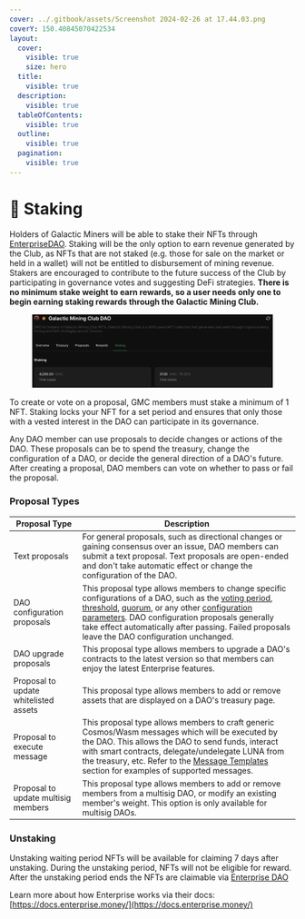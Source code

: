 ```yaml
---
cover: ../.gitbook/assets/Screenshot 2024-02-26 at 17.44.03.png
coverY: 150.40845070422534
layout:
  cover:
    visible: true
    size: hero
  title:
    visible: true
  description:
    visible: true
  tableOfContents:
    visible: true
  outline:
    visible: true
  pagination:
    visible: true
---
```


# 🥩 Staking

Holders of Galactic Miners will be able to stake their NFTs through [EnterpriseDAO](https://dao.enterprise.money/). Staking will be the only option to earn revenue generated by the Club, as NFTs that are not staked (e.g. those for sale on the market or held in a wallet) will not be entitled to disbursement of mining revenue. Stakers are encouraged to contribute to the future success of the Club by participating in governance votes and suggesting DeFi strategies. **There is no minimum stake weight to earn rewards, so a user needs only one to begin earning staking rewards through the Galactic Mining Club.**

<figure><img src="../.gitbook/assets/Screenshot 2024-02-25 at 17.51.44.png" alt=""><figcaption></figcaption></figure>

To create or vote on a proposal, GMC members must stake a minimum of 1 NFT. Staking locks your NFT for a set period and ensures that only those with a vested interest in the DAO can participate in its governance.

Any DAO member can use proposals to decide changes or actions of the DAO. These proposals can be to spend the treasury, change the configuration of a DAO, or decide the general direction of a DAO's future. After creating a proposal, DAO members can vote on whether to pass or fail the proposal.

### Proposal Types

| Proposal Type                         | Description                                                                                                                                                                                                                                                                                                                                                                                                                                                                                                                                              |
| ------------------------------------- | -------------------------------------------------------------------------------------------------------------------------------------------------------------------------------------------------------------------------------------------------------------------------------------------------------------------------------------------------------------------------------------------------------------------------------------------------------------------------------------------------------------------------------------------------------- |
| Text proposals                        | For general proposals, such as directional changes or gaining consensus over an issue, DAO members can submit a text proposal. Text proposals are open-ended and don't take automatic effect or change the configuration of the DAO.                                                                                                                                                                                                                                                                                                                     |
| DAO configuration proposals           | This proposal type allows members to change specific configurations of a DAO, such as the [voting period](https://docs.enterprise.money/concepts/governance#voting-period), [threshold](https://docs.enterprise.money/concepts/governance#threshold), [quorum](https://docs.enterprise.money/concepts/governance#quorum), or any other [configuration parameters](https://docs.enterprise.money/concepts/config). DAO configuration proposals generally take effect automatically after passing. Failed proposals leave the DAO configuration unchanged. |
| DAO upgrade proposals                 | This proposal type allows members to upgrade a DAO's contracts to the latest version so that members can enjoy the latest Enterprise features.                                                                                                                                                                                                                                                                                                                                                                                                           |
| Proposal to update whitelisted assets | This proposal type allows members to add or remove assets that are displayed on a DAO's treasury page.                                                                                                                                                                                                                                                                                                                                                                                                                                                   |
| Proposal to execute message           | This proposal type allows members to craft generic Cosmos/Wasm messages which will be executed by the DAO. This allows the DAO to send funds, interact with smart contracts, delegate/undelegate LUNA from the treasury, etc. Refer to the [Message Templates](https://docs.enterprise.money/guides/messages) section for examples of supported messages.                                                                                                                                                                                                |
| Proposal to update multisig members   | This proposal type allows members to add or remove members from a multisig DAO, or modify an existing member's weight. This option is only available for multisig DAOs.                                                                                                                                                                                                                                                                                                                                                                                  |

### Unstaking

Unstaking waiting period NFTs will be available for claiming 7 days after unstaking. During the unstaking period, NFTs will not be eligible for reward. After the unstaking period ends the NFTs are claimable via [Enterprise DAO](https://dao.enterprise.money/dao/staking?address=terra17f7axfawa0k7k6tdq0ha0zzrfgun0cqp8ex5smjtq6528x9t3wfse2txjv)

Learn more about how Enterprise works via their docs: [https://docs.enterprise.money/](https://docs.enterprise.money/)
